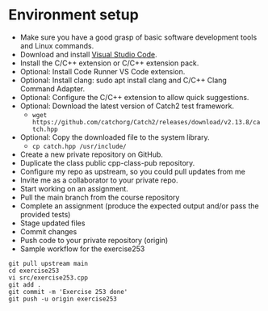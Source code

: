 # Environment setup

- Make sure you have a good grasp of basic software development tools and Linux commands.
- Download and install [Visual Studio Code](https://code.visualstudio.com/download).
- Install the C/C++ extension or C/C++ extension pack.
- Optional: Install Code Runner VS Code extension.
- Optional: Install clang: sudo apt install clang and C/C++ Clang Command Adapter.
- Optional: Configure the C/C++ extension to allow quick suggestions.
- Optional: Download the latest version of Catch2 test framework.
    - `wget https://github.com/catchorg/Catch2/releases/download/v2.13.8/catch.hpp`
- Optional: Copy the downloaded file to the system library.
    - `cp catch.hpp /usr/include/`
- Create a new private repository on GitHub.
- Duplicate the class public cpp-class-pub repository.
- Configure my repo as upstream, so you could pull updates from me
- Invite me as a collaborator to your private repo.
- Start working on an assignment.
- Pull the main branch from the course repository
- Complete an assignment (produce the expected output and/or pass the provided tests)
- Stage updated files
- Commit changes
- Push code to your private repository (origin)
- Sample workflow for the exercise253

```
git pull upstream main
cd exercise253
vi src/exercise253.cpp
git add .
git commit -m 'Exercise 253 done'
git push -u origin exercise253
```
